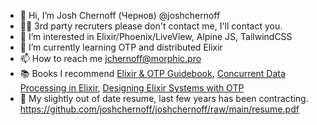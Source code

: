 - 👋 Hi, I’m Josh Chernoff (Чернов) @joshchernoff
- 👮‍♀️ 3rd party recruters please don't contact me, I'll contact you. 
- 👀 I’m interested in Elixir/Phoenix/LiveView, Alpine JS, TailwindCSS
- 🌱 I’m currently learning OTP and distributed Elixir
- 📫 How to reach me jchernoff@morphic.pro
- 📚 Books I recommend [Elixir & OTP Guidebook](https://www.manning.com/books/the-little-elixir-and-otp-guidebook), [Concurrent Data Processing in Elixir](https://pragprog.com/titles/sgdpelixir/concurrent-data-processing-in-elixir/), [Designing Elixir Systems with OTP](https://pragprog.com/titles/jgotp/designing-elixir-systems-with-otp/)
- 🧳 My slightly out of date resume, last few years has been contracting. https://github.com/joshchernoff/joshchernoff/raw/main/resume.pdf

<!---
joshchernoff/joshchernoff is a ✨ special ✨ repository because its `README.md` (this file) appears on your GitHub profile.
You can click the Preview link to take a look at your changes.
--->
